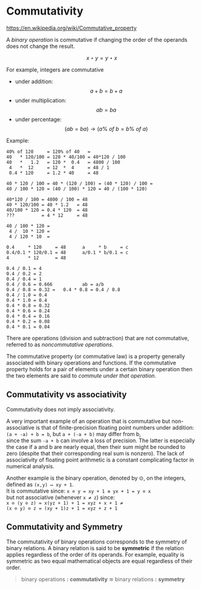 # Commutativity

https://en.wikipedia.org/wiki/Commutative_property

A *binary operation* is commutative if changing the order of the operands does not change the result.

$$x \star y = y \star x$$

For example, integers are commutative
- under addition: $$a+b=b+a$$
- under multiplication: $$ab=ba$$
- under percentage: $$(ab=ba) \to (a\%\ of\ b = b\%\ of\ a)$$

Example:
```
40% of 120     = 120% of 40   =
40   * 120/100 = 120 * 40/100 = 40*120 / 100
40   *   1.2   = 120 *  0.4   = 4800 / 100
 4   *  12     = 12  *  4     = 48 / 1
 0.4 * 120     = 1.2 * 40     = 48

40 * 120 / 100 = 40 * (120 / 100) = (40 * 120) / 100 =
40 / 100 * 120 = (40 / 100) * 120 = 40 / (100 * 120)

40*120 / 100 = 4800 / 100 = 48
40 * 120/100 = 40 * 1.2   = 48
40/100 * 120 = 0.4 * 120  = 48
???          = 4 * 12     = 48

40 / 100 * 120 = 
 4 /  10 * 120 = 
 4 / 120 * 10  = 

0.4     * 120     = 48      a     * b     = c
0.4/0.1 * 120/0.1 = 48      a/0.1 * b/0.1 = c
4       * 12      = 48 

0.4 / 0.1 = 4
0.4 / 0.2 = 2
0.4 / 0.4 = 1
0.4 / 0.6 = 0.666           ab = a/b
0.4 / 0.8 = 0.32 =   0.4 * 0.8 = 0.4 / 0.8
0.4 / 1.0 = 0.4
0.4 * 1.0 = 0.4
0.4 * 0.8 = 0.32
0.4 * 0.6 = 0.24
0.4 * 0.4 = 0.16
0.4 * 0.2 = 0.08
0.4 * 0.1 = 0.04
```


There are operations (division and subtraction) that are not commutative, referred to as *noncommutative operations*.

The commutative property (or commutative law) is a property generally associated with binary operations and functions. If the commutative property holds for a pair of elements under a certain binary operation then the two elements are said to *commute under that operation*.


## Commutativity vs associativity

Commutativity does not imply associativity.

A very important example of an operation that is commutative but non-associative is that of finite-precision floating point numbers under addition:    
`(a + -a) + b = b`, but `a + (-a + b)` may differ from b,   
since the sum `-a + b` can involve a loss of precision. The latter is especially the case if a and b are nearly equal, then their sum might be rounded to zero (despite that their corresponding real sum is nonzero). The lack of associativity of floating point arithmetic is a constant complicating factor in numerical analysis.

Another example is the binary operation, denoted by ⊙, on the integers, defined as `(x,y) ↦ xy + 1`.     
It is commutative since: `x ⊙ y = xy + 1 ≡ yx + 1 = y ⊙ x`    
but not associative (whenever `x ≠ z`) since:    
`x ⊙ (y ⊙ z) = x(yz + 1) + 1 = xyz + x + 1 ≠`    
`(x ⊙ y) ⊙ z = (xy + 1)z + 1 = xyz + z + 1`


## Commutativity and Symmetry
The commutativity of binary operations corresponds to the symmetry of binary relations. A binary relation is said to be **symmetric** if the relation applies regardless of the order of its operands. For example, equality is symmetric as two equal mathematical objects are equal regardless of their order.

> binary operations **:** **commutativity** ≋ binary relations **:** **symmetry**
